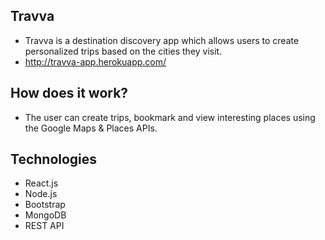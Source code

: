 ## Travva
- Travva is a destination discovery app which allows users to create personalized trips based on the cities they visit.
- http://travva-app.herokuapp.com/

## How does it work?
- The user can create trips, bookmark and view interesting places using the Google Maps & Places APIs.

## Technologies
- React.js
- Node.js
- Bootstrap
- MongoDB
- REST API
